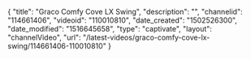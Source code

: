 {
    "title": "Graco Comfy Cove LX Swing",
    "description": "",
    "channelid": "114661406",
    "videoid": "110010810",
    "date_created": "1502526300",
    "date_modified": "1516645658",
    "type": "captivate",
    "layout": "channelVideo",
    "url": "\/latest-videos\/graco-comfy-cove-lx-swing\/114661406-110010810"
}
